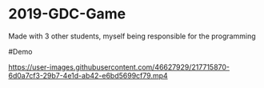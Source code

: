 # 2019-GDC-Game

Made with 3 other students, myself being responsible for the programming

#Demo

https://user-images.githubusercontent.com/46627929/217715870-6d0a7cf3-29b7-4e1d-ab42-e6bd5699cf79.mp4
